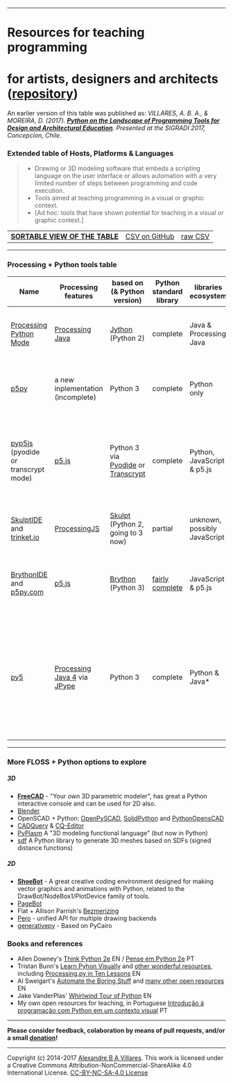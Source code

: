 ----

# Resources for teaching programming
# for artists, designers and architects ([repository](https://github.com/villares/Resources-for-teaching-programming/))

An earlier version of this table was published as: *VILLARES, A. B. A., & MOREIRA, D. (2017). [**Python on the Landscape of Programming Tools for Design and Architectural Education**](https://villares.github.io/mestrado/VILLARES_MOREIRA_SIGRADI_2017). Presented at the SIGRADI 2017, Concepcíon, Chile.*

### Extended table of Hosts, Platforms & Languages
> - Drawing or 3D modeling software that embeds a scripting language on the user interface or allows automation with a very limited number of steps between programming and code execution.
> - Tools aimed at teaching programming in a visual or graphic context.
> - [Ad hoc: tools that have shown potential for teaching in a visual or graphic context.]

| | | | 
| --- | --- | --- |
| [**SORTABLE VIEW OF THE TABLE**](http://villares.github.io/csv-to-html-table/host-platforms-and-languages)| [CSV on GitHub](https://github.com/villares/Resources-for-teaching-programming/blob/master/I%20-%20Host%20platforms%20%26%20languages.csv) | [raw CSV](https://raw.githubusercontent.com/villares/Resources-for-teaching-programming/master/I%20-%20Host%20platforms%20%26%20languages.csv) |

----

### Processing + Python tools table

| Name | Processing features | based on (& Python version) | Python standard library | libraries ecosystem | main features | main limitations |
| --- | --- | --- | --- | --- | --- | --- |
[Processing Python Mode](https://py.processing.org) | [Processing Java](https://processing.org) | [Jython](https://www.jython.org/) (Python 2) | complete | Java & Processing Java | available inside Processing IDE, very Processing compatible | no web sharing/deployment, no modern Python libs |
[p5py](https://github.com/p5py/p5) | a new inplementation (incomplete) |  Python 3 | complete | Python only | truly Python compatible | Experimental, still incomplete, no web sharing/deployment, new names (for those used to Processing) |
[pyp5js](https://berinhard.github.com/pyp5js) (pyodide or transcrypt mode)| [p5.js](https://p5js.org/) | Python 3 via [Pyodide](https://luxapodular.github.io/Py5.js/) or [Transcrypt](https://transcrypt.org/documentation) | complete | Python, JavaScript & p5.js |  web ready sketches & [editor](https://berinhard.github.io/pyp5js/pyodide/), very p5.js compatible & pyodide makes it very Python compatible | Experimental, still incomplete, p5.js features (as opposed to Processing Java/Python modes) |
[SkulptIDE](http://esperanc.github.io/skulptIde/pages.html) and [trinket.io](https://trinket.io/processing) | [ProcessingJS](http://processingjs.org/) | [Skulpt](http://skulpt.org/) (Python 2, going to 3 now) | partial | unknown, possibly JavaScript |  very nice web IDE, browser based sketches | ProcessingJS is defunct; not extensible
[BrythonIDE](https://esperanc.github.io/brythonide/) and [p5py.com](http://p5py.com/)  | [p5.js](https://p5js.org/) | [Brython](https://brython.info/) (Python 3) | [fairly complete](https://brython.info/static_doc/en/stdlib.html) | JavaScript & p5.js |  browser IDE, browser based sketches & very p5.js compatible | p5.js features (as opposed to Processing Java/Python modes)  |
[py5](http://py5.ixora.io/) | [Processing Java 4](https://github.com/processing/processing4) via [JPype](https://jpype.readthedocs.io/en/latest/) |  Python 3 | complete | Python & Java* | truly Python 3 compatible for libraries, can be used on Jupyter notebooks, same core capabilities as Processing Java | Experimental, (*) not all traditional Processing Java libraries might work, new names |

----

### More FLOSS + Python options to explore

##### 3D 

- **[FreeCAD](https://freecadweb.org)** - "Your own 3D parametric modeler", has great a Python interactive console and can be used for 2D also.
- [Blender](https://blender.org)
- OpenSCAD + Python: [OpenPySCAD](https://github.com/taxpon/openpyscad), [SolidPython](https://github.com/SolidCode/SolidPython) and [PythonOpensCAD](https://www.bvcw.org/)
- [CADQuery](https://github.com/CadQuery/cadquery) & [CQ-Editor](https://github.com/CadQuery/CQ-editor)
- [PyPlasm](https://github.com/plasm-language/pyplasm) A "3D modeling functional language" (but now in Python)
- [sdf](https://github.com/fogleman/sdf) A Python library to generate 3D meshes based on SDFs (signed distance functions)

##### 2D

- **[ShoeBot](https://shoebot.github.io/)** - A great creative coding environment designed for making vector graphics and animations with Python, related to the DrawBot/NodeBox1/PlotDevice family of tools.
- [PageBot](https://github.com/PageBot/PageBot) 
- Flat + Allison Parrish's [Bezmerizing](https://github.com/aparrish/bezmerizing/blob/master/demo.ipynb)
- [Pero](https://github.com/xxao/pero) - unified API for multiple drawing backends 
- [generativepy](https://www.pythoninformer.com/generative-art/generativepy/) - Based on PyCairo


### Books and references

- Allen Downey's [Think Python 2e](https://greenteapress.com/wp/think-python-2e/) EN / [Pense em Python 2e](https://penseallen.github.io/PensePython2e/) PT
- Tristan Bunn's [Learn Pyhon Visually](https://nostarch.com/learn-python-visually) and [other wonderful resources](https://tabreturn.github.io/), including [Processing.py in Ten Lessons](https://tabreturn.github.io/code/processing/python/2021/04/16/processing.py_in_ten_lessons-resources.html) EN
- Al Sweigart's [Automate the Boring Stuff](https://autmatetheboringstuff.com) and [many other open resources](https://alsweigart.com/) EN
- Jake VanderPlas' [Whirlwind Tour of Python](https://jakevdp.github.io/WhirlwindTourOfPython/) EN
- My own open resources for teaching, in Portuguese [Introdução à programação
com Python em um contexto visual](https://abav.lugaralgum.com/material-aulas/) PT

----

**Please consider feedback, colaboration by means of pull requests, and/or a small [donation](https://www.paypal.com/cgi-bin/webscr?cmd=_s-xclick&hosted_button_id=HCGAKACDMVNV2)!**

----

Copyright (c) 2014-2017 [Alexandre B A Villares](https://abav.lugaralgum.com). This work is licensed under a Creative Commons Attribution-NonCommercial-ShareAlike 4.0 International License. [CC-BY-NC-SA-4.0 License](https://creativecommons.org/licenses/by-nc-sa/4.0/)
